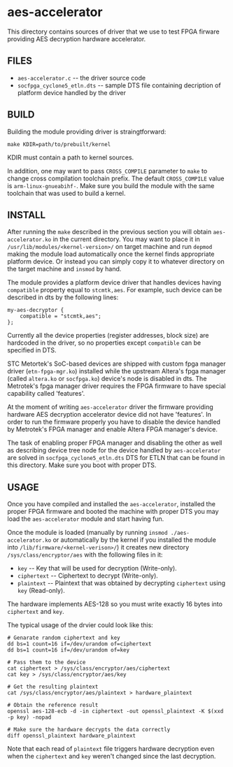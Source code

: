 aes-accelerator
===============

This directory contains sources of driver that we use to test FPGA firware
providing AES decryption hardware accelerator.

FILES
-----

 * `aes-accelerator.c` -- the driver source code
 * `socfpga_cyclone5_etln.dts` -- sample DTS file containing decription of
   platform device handled by the driver

BUILD
-----

Building the module providing driver is straingtforward:

```shell
make KDIR=path/to/prebuilt/kernel
```

KDIR must contain a path to kernel sources.

In addition, one may want to pass `CROSS_COMPILE` parameter to `make` to change
cross compilation toolchain prefix. The default `CROSS_COMPILE` value is
`arm-linux-gnueabihf-`. Make sure you build the module with the same toolchain
that was used to build a kernel.

INSTALL
-------

After running the `make` described in the previous section you will obtain
`aes-accelerator.ko` in the current directory. You may want to place it in
`/usr/lib/modules/<kernel-version>/` on target machine and run `depmod` making
the module load automatically once the kernel finds appropriate platform
device. Or instead you can simply copy it to whatever directory on the target
machine and `insmod` by hand.

The module provides a platform device driver that handles devices having
`compatible` property equal to `stcmtk,aes`. For example, such device can be
described in dts by the following lines:

```dts
my-aes-decryptor {
	compatible = "stcmtk,aes";
};
```

Currently all the device properties (register addresses, block size) are
hardcoded in the driver, so no properties except `compatible` can be specified
in DTS.

STC Metortek's SoC-based devices are shipped with custom fpga manager driver
(`etn-fpga-mgr.ko`) installed while the upstream Altera's fpga manager (called
`altera.ko` or `socfpga.ko`) device's node is disabled in dts. The Metrotek's
fpga manager driver requires the FPGA firmware to have special capability
called 'features'.

At the moment of writing `aes-accelerator` driver the firmware providing
hardware AES decryption accelerator device did not have 'features'. In order to
run the firmware properly you have to disable the device handled by Metrotek's
FPGA manager and enable Altera FPGA manager's device.

The task of enabling proper FPGA manager and disabling the other as well as
describing device tree node for the device handled by `aes-accelerator` are
solved in `socfpga_cyclone5_etln.dts` DTS for ETLN that can be found in this
directory. Make sure you boot with proper DTS.

USAGE
-----

Once you have compiled and installed the `aes-accelerator`, installed the
proper FPGA firmware and booted the machine with proper DTS you may load the
`aes-accelerator` module and start having fun.

Once the module is loaded (manually by running `insmod ./aes-accelerator.ko` or
automatically by the kernel if you installed the module into
`/lib/firmware/<kernel-verison>/`) it creates new directory
`/sys/class/encryptor/aes` with the following files in it:

 * `key` -- Key that will be used for decryption (Write-only).
 * `ciphertext` -- Ciphertext to decrypt (Write-only).
 * `plaintext` -- Plaintext that was obtained by decrypting `ciphertext` using
   `key` (Read-only).

The hardware implements AES-128 so you must write exactly 16 bytes into
`ciphertext` and `key`.

The typical usage of the drvier could look like this:

```shell
# Genarate random ciphertext and key
dd bs=1 count=16 if=/dev/urandom of=ciphertext
dd bs=1 count=16 if=/dev/urandom of=key

# Pass them to the device
cat ciphertext > /sys/class/encryptor/aes/ciphertext
cat key > /sys/class/encryptor/aes/key

# Get the resulting plaintext
cat /sys/class/encryptor/aes/plaintext > hardware_plaintext

# Obtain the reference result
openssl aes-128-ecb -d -in ciphertext -out openssl_plaintext -K $(xxd -p key) -nopad

# Make sure the hardware decrypts the data correctly
diff openssl_plaintext hardware_plaintext
```

Note that each read of `plaintext` file triggers hardware decryption even when
the `ciphertext` and `key` weren't changed since the last decryption.

